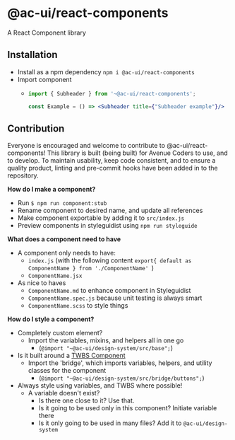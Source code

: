 # @ac-ui/react-components

A React Component library

## Installation
- Install as a npm dependency `npm i @ac-ui/react-components`
- Import component
    - ```jsx harmony
      import { Subheader } from '~@ac-ui/react-components';
      
      const Example = () => <Subheader title={"Subheader example"}/> 
      ```

## Contribution

Everyone is encouraged and welcome to contribute to @ac-ui/react-components! This library is built (being built) for 
Avenue Coders to use, and to develop. To maintain usability, keep code consistent, and to ensure a quality product,
linting and pre-commit hooks have been added in to the repository.

**How do I make a component?**
- Run `$ npm run component:stub`
- Rename component to desired name, and update all references
- Make component exportable by adding it to `src/index.js`
- Preview components in styleguidist using `npm run styleguide`

**What does a component need to have**
- A component only needs to have:
    - `index.js` (with the following content `export{ default as ComponentName } from './ComponentName' `)
    - `ComponentName.jsx`
- As nice to haves
    - `ComponentName.md` to enhance component in Styleguidist
    - `ComponentName.spec.js` because unit testing is always smart
    - `ComponentName.scss` to style things

**How do I style a component?**
- Completely custom element?
    - Import the variables, mixins, and helpers all in one go
        - (`@import "~@ac-ui/design-system/src/base";`)
- Is it built around a [TWBS Component](https://getbootstrap.com/docs/4.1/components)
    - Import the 'bridge', which imports variables, helpers, and utility classes for the component
        - (`@import "~@ac-ui/design-system/src/bridge/buttons";`)
- Always style using variables, and TWBS where possible!
    - A variable doesn't exist? 
        - Is there one close to it? Use that.
        - Is it going to be used only in this component? Initiate variable there
        - Is it only going to be used in many files? Add it to `@ac-ui/design-system`
